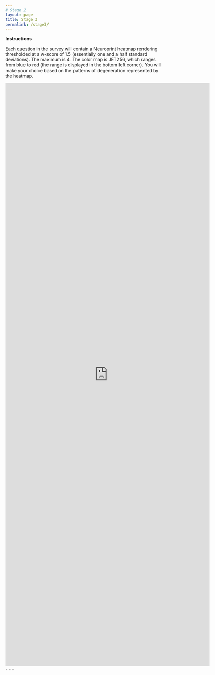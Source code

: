 ```yaml
---
# Stage 2
layout: page
title: Stage 3
permalink: /stage3/
---
```


**Instructions**

Each question in the survey will contain a Neuroprint heatmap rendering thresholded at a w-score of 1.5 (essentially one and a half standard deviations). The maximum is 4. The color map is JET256, which ranges from blue to red (the range is displayed in the bottom left corner). You will make your choice based on the patterns of degeneration represented by the heatmap.


<iframe src="https://docs.google.com/forms/d/e/1FAIpQLSdu4BZh5fKNZm-dhK_gptfWXikUZA7ZcaHm2BANp19YnJcAHQ/viewform?embedded=true" width="640" height="1825" frameborder="0" marginheight="0" marginwidth="0">Loading…</iframe>
<br/>
- - -  
<br/>
